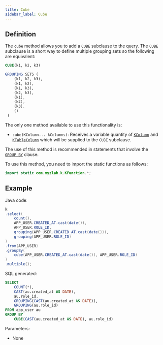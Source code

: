 ```yaml
---
title: Cube
sidebar_label: Cube
---
```


## Definition

The `cube` method allows you to add a `CUBE` subclause to the query. The `CUBE` subclause is a short way to define multiple grouping sets so the following are equivalent:

```sql
CUBE(k1, k2, k3) 

GROUPING SETS (
    (k1, k2, k3), 
    (k1, k2),
    (k1, k3),
    (k2, k3),
    (k1),
    (k2),
    (k3), 
    ()
 ) 
```

The only one method available to use this functionality is:

- `cube(KColumn... kColumns)`: Receives a variable quantity of [`KColumn`](/docs/select-statement/select/introduction#2-kcolumn) and [`KTableColumn`](/docs/select-statement/select/introduction#1-ktablecolumn) which will be supplied to the `CUBE` subclause.

The use of this method is recommended in statements that involve the [`GROUP BY`](/docs/select-statement/group-by/introduction) clause.

To use this method, you need to import the static functions as follows:

```java
import static com.myzlab.k.KFunction.*;
```

## Example

Java code:

```java
k
.select(
    count(),
    APP_USER.CREATED_AT.cast(date()),
    APP_USER.ROLE_ID,
    grouping(APP_USER.CREATED_AT.cast(date())),
    grouping(APP_USER.ROLE_ID)
)
.from(APP_USER)
.groupBy(
    cube(APP_USER.CREATED_AT.cast(date()), APP_USER.ROLE_ID)
)
.multiple();
```

SQL generated:

```sql
SELECT
    COUNT(*),
    CAST(au.created_at AS DATE),
    au.role_id,
    GROUPING(CAST(au.created_at AS DATE)),
    GROUPING(au.role_id)
FROM app_user au
GROUP BY 
    CUBE(CAST(au.created_at AS DATE), au.role_id)
```

Parameters:

- None
